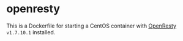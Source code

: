 openresty
=========

This is a Dockerfile for starting a CentOS container with [OpenResty](http://openresty.org/) `v1.7.10.1` installed. 
